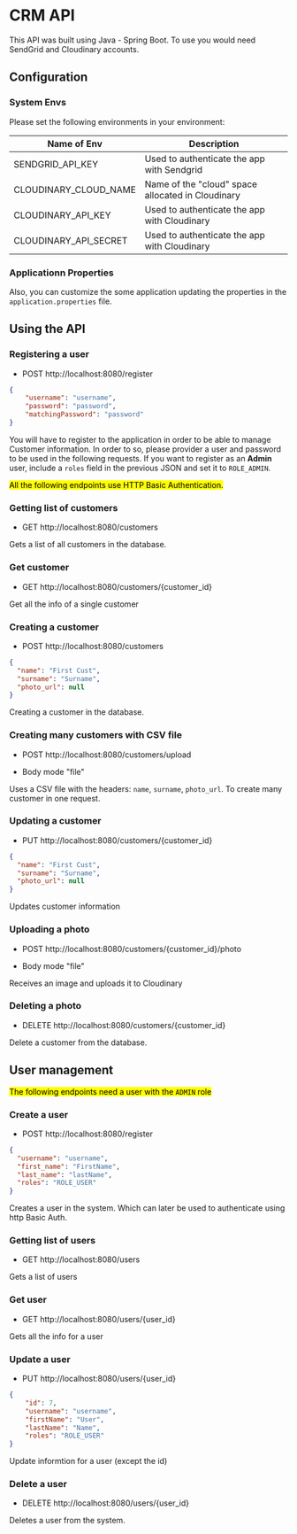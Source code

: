 # CRM API
This API was built using Java - Spring Boot. To use you would need SendGrid and Cloudinary accounts.

## Configuration

### System Envs
Please set the following environments in your environment:

| Name of Env | Description |
|------------ | ----------- | 
| SENDGRID_API_KEY | Used to authenticate the app with Sendgrid |
| CLOUDINARY_CLOUD_NAME | Name of the "cloud" space allocated in Cloudinary |
| CLOUDINARY_API_KEY | Used to authenticate the app with Cloudinary |
| CLOUDINARY_API_SECRET | Used to authenticate the app with Cloudinary |

### Applicationn Properties

Also, you can customize the some application updating the properties in the `application.properties` file.

## Using the API

### Registering a user

* POST http://localhost:8080/register
```json
{
    "username": "username",
    "password": "password",
    "matchingPassword": "password"
}
```
You will have to register to the application in order to be able to manage Customer information. In order to so, please provider a user and password to be used in the following requests.
If you want to register as an <b>Admin</b> user, include a `roles` field in the previous JSON and set it to `ROLE_ADMIN`.

<mark>All the following endpoints use HTTP Basic Authentication.</mark>

### Getting list of customers

* GET http://localhost:8080/customers

Gets a list of all customers in the database.

### Get customer

* GET http://localhost:8080/customers/{customer_id}

Get all the info of a single customer

### Creating a customer

* POST http://localhost:8080/customers

```json
{
  "name": "First Cust",
  "surname": "Surname",
  "photo_url": null
}
```

Creating a customer in the database.

### Creating many customers with CSV file

* POST http://localhost:8080/customers/upload
- Body mode "file"

Uses a CSV file with the headers: `name`, `surname`, `photo_url`. To create many customer in one request.

### Updating a customer

* PUT http://localhost:8080/customers/{customer_id}

```json
{
  "name": "First Cust",
  "surname": "Surname",
  "photo_url": null
}
```
Updates customer information

### Uploading a photo

* POST http://localhost:8080/customers/{customer_id}/photo
- Body mode "file"

Receives an image and uploads it to Cloudinary

### Deleting a photo

* DELETE http://localhost:8080/customers/{customer_id}

Delete a customer from the database.

## User management
<mark>The following endpoints need a user with the `ADMIN` role</mark>

### Create a user

* POST http://localhost:8080/register

```json
{
  "username": "username",
  "first_name": "FirstName",
  "last_name": "lastName",
  "roles": "ROLE_USER"
}
```
Creates a user in the system. Which can later be used to authenticate using http Basic Auth.

### Getting list of users

* GET http://localhost:8080/users

Gets a list of users

### Get user

* GET http://localhost:8080/users/{user_id}

Gets all the info for a user

### Update a user

* PUT http://localhost:8080/users/{user_id}

```json
{
    "id": 7,
    "username": "username",
    "firstName": "User",
    "lastName": "Name",
    "roles": "ROLE_USER"
}
```
Update informtion for a user (except the id)

### Delete a user

* DELETE http://localhost:8080/users/{user_id}

Deletes a user from the system.

